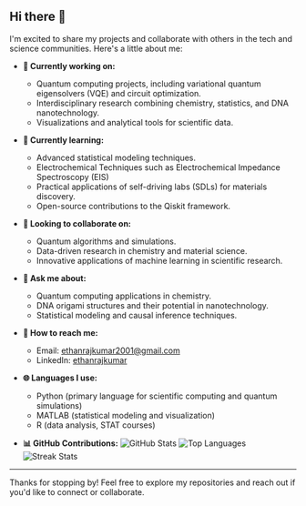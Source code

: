 ## Hi there 👋

I'm excited to share my projects and collaborate with others in the tech and science communities. Here's a little about me:

- **🔧 Currently working on:**
  - Quantum computing projects, including variational quantum eigensolvers (VQE) and circuit optimization.
  - Interdisciplinary research combining chemistry, statistics, and DNA nanotechnology.
  - Visualizations and analytical tools for scientific data.

- **🌱 Currently learning:**
  - Advanced statistical modeling techniques.
  - Electrochemical Techniques such as Electrochemical Impedance Spectroscopy (EIS) 
  - Practical applications of self-driving labs (SDLs) for materials discovery.
  - Open-source contributions to the Qiskit framework.

- **💪 Looking to collaborate on:**
  - Quantum algorithms and simulations.
  - Data-driven research in chemistry and material science.
  - Innovative applications of machine learning in scientific research.

- **💬 Ask me about:**
  - Quantum computing applications in chemistry.
  - DNA origami structures and their potential in nanotechnology.
  - Statistical modeling and causal inference techniques.

- **📧 How to reach me:**
  - Email: ethanrajkumar2001@gmail.com
  - LinkedIn: [ethanrajkumar](https://www.linkedin.com/in/ethanrajkumar/)
 
    
- **🌐 Languages I use:**
  - Python (primary language for scientific computing and quantum simulations)
  - MATLAB (statistical modeling and visualization)
  - R (data analysis, STAT courses)

- **📊 GitHub Contributions:**
  ![GitHub Stats](https://github-readme-stats.vercel.app/api?username=ethraj2001&show_icons=true&theme=radical)
  ![Top Languages](https://github-readme-stats.vercel.app/api/top-langs/?username=ethraj2001&layout=compact&theme=radical)
  ![Streak Stats](https://github-readme-streak-stats.herokuapp.com/?username=ethraj2001&theme=radical)

---

Thanks for stopping by! Feel free to explore my repositories and reach out if you'd like to connect or collaborate.
